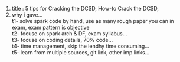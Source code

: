

1. title :  5 tips for Cracking the DCSD,  How-to Crack the DCSD,    
2. why i gave...      
t1- solve spark code by hand, use as many rough paper you can in exam,  exam pattern is objective        
t2- focuse on spark arch & DF, exam syllabus...    
t3- focuse on coding details, 70% code...   
t4- time management, skip the lendhy time consuming...   
t5- learn from multiple sources, git link, other imp links...
